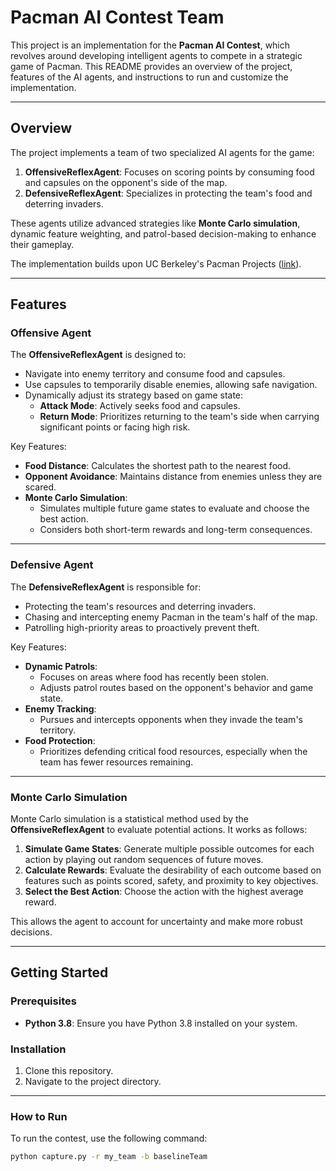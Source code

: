 # Pacman AI Contest Team

This project is an implementation for the **Pacman AI Contest**, which revolves around developing intelligent agents to compete in a strategic game of Pacman. This README provides an overview of the project, features of the AI agents, and instructions to run and customize the implementation.

---

## **Overview**

The project implements a team of two specialized AI agents for the game:

1. **OffensiveReflexAgent**: Focuses on scoring points by consuming food and capsules on the opponent's side of the map.
2. **DefensiveReflexAgent**: Specializes in protecting the team's food and deterring invaders.

These agents utilize advanced strategies like **Monte Carlo simulation**, dynamic feature weighting, and patrol-based decision-making to enhance their gameplay.

The implementation builds upon UC Berkeley's Pacman Projects ([link](http://ai.berkeley.edu/project_overview.html)).

---

## **Features**

### **Offensive Agent**
The **OffensiveReflexAgent** is designed to:
- Navigate into enemy territory and consume food and capsules.
- Use capsules to temporarily disable enemies, allowing safe navigation.
- Dynamically adjust its strategy based on game state:
  - **Attack Mode**: Actively seeks food and capsules.
  - **Return Mode**: Prioritizes returning to the team's side when carrying significant points or facing high risk.

Key Features:
- **Food Distance**: Calculates the shortest path to the nearest food.
- **Opponent Avoidance**: Maintains distance from enemies unless they are scared.
- **Monte Carlo Simulation**:
  - Simulates multiple future game states to evaluate and choose the best action.
  - Considers both short-term rewards and long-term consequences.

---

### **Defensive Agent**
The **DefensiveReflexAgent** is responsible for:
- Protecting the team's resources and deterring invaders.
- Chasing and intercepting enemy Pacman in the team's half of the map.
- Patrolling high-priority areas to proactively prevent theft.

Key Features:
- **Dynamic Patrols**:
  - Focuses on areas where food has recently been stolen.
  - Adjusts patrol routes based on the opponent's behavior and game state.
- **Enemy Tracking**:
  - Pursues and intercepts opponents when they invade the team's territory.
- **Food Protection**:
  - Prioritizes defending critical food resources, especially when the team has fewer resources remaining.

---

### **Monte Carlo Simulation**
Monte Carlo simulation is a statistical method used by the **OffensiveReflexAgent** to evaluate potential actions. It works as follows:
1. **Simulate Game States**: Generate multiple possible outcomes for each action by playing out random sequences of future moves.
2. **Calculate Rewards**: Evaluate the desirability of each outcome based on features such as points scored, safety, and proximity to key objectives.
3. **Select the Best Action**: Choose the action with the highest average reward.

This allows the agent to account for uncertainty and make more robust decisions.

---

## **Getting Started**

### **Prerequisites**
- **Python 3.8**: Ensure you have Python 3.8 installed on your system.

### **Installation**
1. Clone this repository.
2. Navigate to the project directory.

---

### **How to Run**
To run the contest, use the following command:
```bash
python capture.py -r my_team -b baselineTeam
